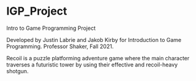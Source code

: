 # IGP_Project
Intro to Game Programming Project

Developed by Justin Labrie and Jakob Kirby for Introduction to Game Programming. Professor Shaker, Fall 2021.

Recoil is a puzzle platforming adventure game where the main character traverses a futuristic tower by using their effective and recoil-heavy shotgun.
